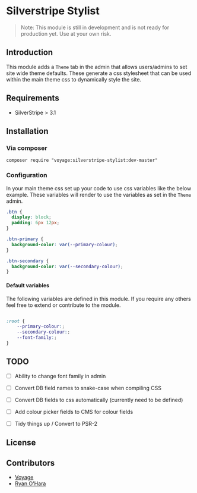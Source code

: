 # Silverstripe Stylist

> Note: This module is still in development and is not ready for production yet. Use at your own risk.

## Introduction

This module adds a `Theme` tab in the admin that allows users/admins to set site wide theme defaults. These generate a css stylesheet that can be used within the main theme css to dynamically style the site.

## Requirements

 * SilverStripe > 3.1

## Installation

### Via composer

`composer require "voyage:silverstripe-stylist:dev-master"`

### Configuration

In your main theme css set up your code to use css variables like the below example.
These variables will render to use the variables as set in the `Theme` admin.

```css
.btn {
  display: block;
  padding: 6px 12px;
}

.btn-primary {
  background-color: var(--primary-colour);
}

.btn-secondary {
  background-color: var(--secondary-colour);
}
```

#### Default variables

The following variables are defined in this module. If you require any others feel free to extend or contribute to the module.

```css

:root {    
    --primary-colour:;
    --secondary-colour:;
    --font-family:;
}

```

## TODO

 * [ ] Ability to change font family in admin
 * [ ] Convert DB field names to snake-case when compiling CSS
 * [ ] Convert DB fields to css automatically (currently need to be defined)
 * [ ] Add colour picker fields to CMS for colour fields
 * [ ] Tidy things up / Convert to PSR-2


## License

## Contributors

 * [Voyage](http://voyage.studio)
 * [Ryan O'Hara](http://github.com/ohararyan)
